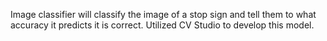 Image classifier will classify the image of a stop sign and tell them to what accuracy it predicts it is correct. Utilized CV Studio to develop this model.
